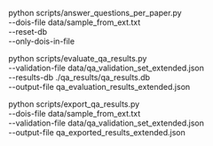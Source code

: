 


python scripts/answer_questions_per_paper.py \
    --dois-file data/sample_from_ext.txt \
    --reset-db \
    --only-dois-in-file

python scripts/evaluate_qa_results.py \
    --validation-file data/qa_validation_set_extended.json \
    --results-db ./qa_results/qa_results.db \
    --output-file qa_evaluation_results_extended.json
    
python scripts/export_qa_results.py \
    --dois-file data/sample_from_ext.txt \
    --validation-file data/qa_validation_set_extended.json \
    --output-file qa_exported_results_extended.json